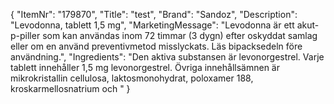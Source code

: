 {
  "ItemNr": "179870",
  "Title": "test",
  "Brand": "Sandoz",
  "Description": "Levodonna, tablett 1,5 mg",
  "MarketingMessage": "Levodonna är ett akut-p-piller som kan användas inom 72 timmar (3 dygn) efter oskyddat samlag eller om en använd preventivmetod misslyckats. Läs bipacksedeln före användning.",
  "Ingredients": "Den aktiva substansen är levonorgestrel. Varje tablett innehåller 1,5 mg levonorgestrel. Övriga innehållsämnen är mikrokristallin cellulosa, laktosmonohydrat, poloxamer 188, kroskarmellosnatrium och "
}